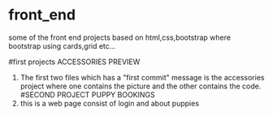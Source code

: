 # front_end
some of the front end projects based on html,css,bootstrap where bootstrap using cards,grid etc...

#first projects ACCESSORIES PREVIEW
1. The first two files which has a "first commit" message is the accessories project where one contains
the picture and the other contains the code.
#SECOND PROJECT PUPPY BOOKINGS
1. this is a web page consist of login and about puppies
